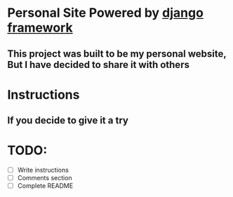 # Personal Site Powered by [django framework](https://djangoproject.com)
## This project was built to be my personal website, But I have decided to share it with others 
# Instructions
## If you decide to give it a try
# TODO: 
- [ ] Write instructions
- [ ] Comments section
- [ ] Complete README